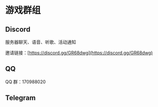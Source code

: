 # 游戏群组

## Discord

服务器聊天、语音、听歌、活动通知

邀请链接：[https://discord.gg/GR68dwg](https://discord.gg/GR68dwg)

## QQ

QQ 群：170988020

## Telegram

